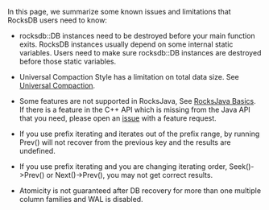 In this page, we summarize some known issues and limitations that RocksDB users need to know:

* rocksdb::DB instances need to be destroyed before your main function exits. RocksDB instances usually depend on some internal static variables. Users need to make sure rocksdb::DB instances are destroyed before those static variables.

* Universal Compaction Style has a limitation on total data size. See [Universal Compaction](https://github.com/facebook/rocksdb/wiki/Universal-Compaction).

* Some features are not supported in RocksJava, See [RocksJava Basics](https://github.com/facebook/rocksdb/wiki/RocksJava-Basics). If there is a feature in the C++ API which is missing from the Java API that you need, please open an [issue](https://github.com/facebook/rocksdb) with a feature request.

* If you use prefix iterating and iterates out of the prefix range, by running Prev() will not recover from the previous key and the results are undefined. 

* If you use prefix iterating and you are changing iterating order, Seek()->Prev() or Next()->Prev(), you may not get correct results.

* Atomicity is not guaranteed after DB recovery for more than one multiple column families and WAL is disabled.